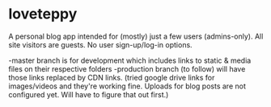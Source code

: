# loveteppy
A personal blog app intended for (mostly) just a few users (admins-only).
All site visitors are guests. No user sign-up/log-in options.

 -master branch is for development which includes links to static & media files on their respective folders
 -production branch (to follow) will have those links replaced by CDN links. (tried google drive links for images/videos and they're working fine. Uploads  for blog posts are not configured yet. Will have to figure that out first.)
